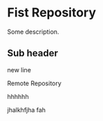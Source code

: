 # Fist Repository

Some description.

## Sub header

new line

Remote Repository


hhhhhh

jhalkhfjha fah
